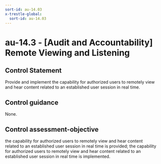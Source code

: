 ```yaml
---
sort-id: au-14.03
x-trestle-global:
  sort-id: au-14.03
---
```


# au-14.3 - \[Audit and Accountability\] Remote Viewing and Listening

## Control Statement

Provide and implement the capability for authorized users to remotely view and hear content related to an established user session in real time.

## Control guidance

None.

## Control assessment-objective

the capability for authorized users to remotely view and hear content related to an established user session in real time is provided;
the capability for authorized users to remotely view and hear content related to an established user session in real time is implemented.
